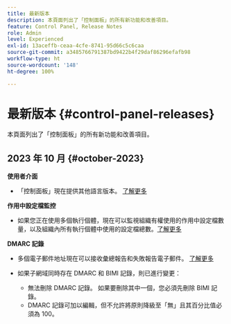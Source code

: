 ```yaml
---
title: 最新版本
description: 本頁面列出了「控制面板」的所有新功能和改善項目。
feature: Control Panel, Release Notes
role: Admin
level: Experienced
exl-id: 13aceffb-ceaa-4cfe-8741-95d66c5c6caa
source-git-commit: a3485766791387bd9422b4f29daf86296efafb98
workflow-type: ht
source-wordcount: '148'
ht-degree: 100%

---
```


# 最新版本 {#control-panel-releases}

本頁面列出了「控制面板」的所有新功能和改善項目。

## 2023 年 10 月 {#october-2023}

**使用者介面**

* 「控制面板」現在提供其他語言版本。 [了解更多](../discover/using/discovering-the-interface.md#supported-languages-languages)

**作用中設定檔監控**

* 如果您正在使用多個執行個體，現在可以監視組織有權使用的作用中設定檔數量，以及組織內所有執行個體中使用的設定檔總數。[了解更多](../performance-monitoring/using/active-profiles-monitoring.md)

**DMARC 記錄**

* 多個電子郵件地址現在可以接收彙總報告和失敗報告電子郵件。 [了解更多](../subdomains-certificates/using/dmarc.md)
* 如果子網域同時存在 DMARC 和 BIMI 記錄，則已進行變更：

   * 無法刪除 DMARC 記錄。 如果要刪除其中一個，您必須先刪除 BIMI 記錄。
   * DMARC 記錄可加以編輯，但不允許將原則降級至「無」且其百分比值必須為 100。


